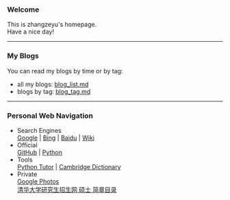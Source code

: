 ### Welcome  
This is zhangzeyu's homepage.  
Have a nice day!  

------------------------------------------

### My Blogs  
You can read my blogs by time or by tag:
 - all my blogs: [blog_list.md](https://mofree.github.io/blog_list.html)  
 - blogs by tag: [blog_tag.md](https://mofree.github.io/blog_tag.html)  
 
------------------------------------------

### Personal Web Navigation  
 - Search Engines  
 [Google](https://www.google.com/) | [Bing](https://www.bing.com/) | [Baidu](https://www.baidu.com/) | [Wiki](https://wikipedia.org/)  
 - Official  
 [GitHub](https://github.com) | [Python](https://www.python.org/)  
 - Tools  
 [Python Tutor](http://www.pythontutor.com/) | [Cambridge Dictionary](https://dictionary.cambridge.org/)  
- Private  
[Google Photos](https://photos.google.com/)  
[清华大学研究生招生网 硕士 简章目录](http://yz.tsinghua.edu.cn/publish/yjszs/8549/index.html)  
